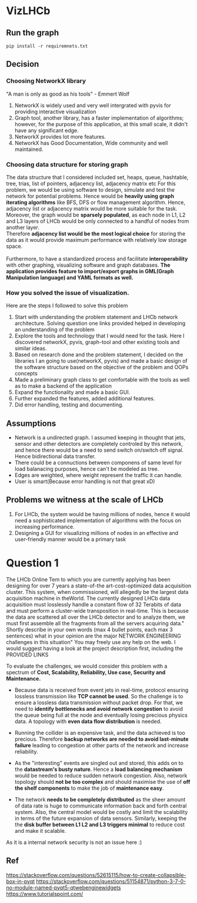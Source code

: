 # VizLHCb


## Run the graph
```
pip install -r requiremnets.txt
```
## Decision 
### Choosing NetworkX library
"A man is only as good as his tools"     - Emmert Wolf
1) NetworkX is widely used and very well intergrated with pyvis for providing interactive visualization
2) Graph tool, another library, has a faster implementation of algorithms; however, for the purpose of this application, at this small scale, it didn't have any significant edge.
3) NetworkX provides lot more features.
4) NetworkX has Good Documentation, Wide community and well maintained.

### Choosing data structure for storing graph 
The data structure that I considered included set, heaps, queue, hashtable, tree, trias, list of pointers, adjacency list, adjacency matrix etc
For this problem, we would be using software to design, simulate and test the network for potential problems. Hence would be **heavily using graph iterating algorithms** like BFS, DFS or flow management algorithm. Hence, adjacency list or adjacency matrix would be more suitable for the task.
Moreover, the graph would be **sparsely populated**, as each node in L1, L2 and L3 layers of LHCb would be only connected to a handful of nodes from another layer.  </br>
Therefore **adjacency list would be the most logical choice** for storing the data as it would provide maximum performance with relatively low storage space.
</br>
</br>
Furthermore, to have a standardized process and facilitate **interoperability** with other graphing, visualizing software and graph databases. **The application provides feature to import/export graphs in GML(Graph Manipulation language) and YAML formats as well.**


### How you solved the issue of visualization.
Here are the steps I followed to solve this problem
1) Start with understanding the problem statement and LHCb network architecture. Solving question one links provided helped in developing an understanding of the problem
2) Explore the tools and technology that I would need for the task. Here I discovered networkX, pyvis, graph-tool and other existing tools and similar ideas.
3) Based on research done and the problem statement, I decided on the libraries I an going to use(networkX, pyvis) and made a basic design of the software structure based on the objective of the problem and OOPs concepts
4) Made a preliminary graph class to get comfortable with the tools as well as to make a backend of the application
5) Expand the functionality and made a basic GUI.
6) Further expanded the features, added additional features.
7) Did error handling, testing and documenting.


## Assumptions 
* Network is a undirected graph. I assumed keeping in thought that jets, sensor and other detectors are completely controled by this network, and hence there would be a need to send switch on/switch off signal. Hence bidirectional data transfer.
* There could be a connuctions between componens of same level for load balanacing purposes, hence can't be modeled as tree.
* Edges are weighted, where weight represent the traffic it can handle. 
* User is smart(Because error handling is not that great xD)

## Problems we witness at the scale of LHCb
1) For LHCb, the system would be having millions of nodes, hence it would need a sophisticated implementation of algorithms with the focus on increasing performance. 
2) Designing a GUI for visualizing millions of nodes in an effective and user-friendly manner would be a primary task


# Question 1
The LHCb Online Tem to which you are currently applying has been designing for over 7 years a state-of-the art-cost-optimized data acquisition cluster. This system, when commissioned, will allegedly be the largest data acquisition machine in theWorld. The currently designed LHCb data acquisition must losslessly handle a constant flow of 32 Terabits of data and must perform a cluster-wide transposition in real-time.
This is because the data are scattered all over the LHCb detector and to analyze them, we must first assemble all the fragments from all the servers acquiring data."
Shortly describe in your own words (max 4 bullet points, each max 3 sentences) what in your opinion are the major NETWORK ENGINEERING challenges in this situation"
You may freely use any help on the web. I would suggest having a look at the project description first, including the PROVIDED LINKS


To evaluate the challenges, we would consider this problem with a spectrum of **Cost, Scalability, Reliability, Use case, Security and Maintenance.**

* Because data is received from event jets in real-time, protocol ensuring lossless transmission like **TCP cannot be used**. So the challenge is to ensure a lossless data transmission without packet drop. For that, we need to **identify bottlenecks and avoid network congestion** to avoid the queue being full at the node and eventually losing precious physics data. A topology with **even data flow distribution** is needed.

* Running the collider is an expensive task, and the data achieved is too precious. Therefore **backup networks are needed to avoid last-minute failure** leading to congestion at other parts of the network and increase reliability. 

* As the "interesting" events are singled out and stored, this adds on to the **datastream's busty nature**. Hence a **load balancing mechanism** would be needed to reduce sudden network congestion. Also, network topology should **not be too complex** and should maximise the use of **off the shelf components** to make the job of **maintenance easy**.
 
* The network **needs to be completely distributed** as the sheer amount of data rate is huge to communicate information back and forth central system. Also, the central model would be costly and limit the scalability in terms of the future expansion of data sensors. Similarly, keeping the the **disk buffer between L1 L2 and L3 triggers minimal** to reduce cost and make it scalable.

As it is a internal network security is not an issue here :)


## Ref
https://stackoverflow.com/questions/52615115/how-to-create-collapsible-box-in-pyqt
https://stackoverflow.com/questions/51154871/python-3-7-0-no-module-named-pyqt5-qtwebenginewidgets
https://www.tutorialspoint.com/